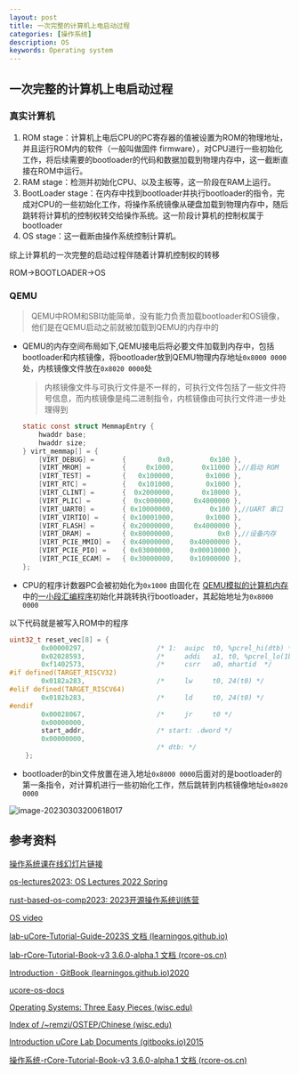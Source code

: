 ```yaml
---
layout: post
title: 一次完整的计算机上电启动过程
categories: [操作系统]
description: OS
keywords: Operating system 
---
```


## 一次完整的计算机上电启动过程

### 真实计算机

1. ROM stage：计算机上电后CPU的PC寄存器的值被设置为ROM的物理地址，并且运行ROM内的软件（一般叫做固件 firmware），对CPU进行一些初始化工作，将后续需要的bootloader的代码和数据加载到物理内存中，这一截断直接在ROM中运行。
2. RAM stage：检测并初始化CPU、以及主板等，这一阶段在RAM上运行。
3. BootLoader stage：在内存中找到bootloader并执行bootloader的指令，完成对CPU的一些初始化工作，将操作系统镜像从硬盘加载到物理内存中，随后跳转将计算机的控制权转交给操作系统。这一阶段计算机的控制权属于bootloader
4. OS stage：这一截断由操作系统控制计算机。

综上计算机的一次完整的启动过程伴随着计算机控制权的转移

ROM->BOOTLOADER->OS

### QEMU

>QEMU中ROM和SBI功能简单，没有能力负责加载bootloader和OS镜像，他们是在QEMU启动之前就被加载到QEMU的内存中的

+ QEMU的内存空间布局如下,QEMU接电后将必要文件加载到内存中，包括bootloader和内核镜像，将bootloader放到QEMU物理内存地址`0x8000 0000`处，内核镜像文件放在`0x8020 0000`处

    > 内核镜像文件与可执行文件是不一样的，可执行文件包括了一些文件符号信息，而内核镜像是纯二进制指令，内核镜像由可执行文件进一步处理得到
    
    ~~~C
    static const struct MemmapEntry {
        hwaddr base;
        hwaddr size;
    } virt_memmap[] = {
        [VIRT_DEBUG] =       {        0x0,         0x100 },
        [VIRT_MROM] =        {     0x1000,       0x11000 },//启动 ROM
        [VIRT_TEST] =        {   0x100000,        0x1000 },
        [VIRT_RTC] =         {   0x101000,        0x1000 },
        [VIRT_CLINT] =       {  0x2000000,       0x10000 },
        [VIRT_PLIC] =        {  0xc000000,     0x4000000 },
        [VIRT_UART0] =       { 0x10000000,         0x100 },//UART 串口
        [VIRT_VIRTIO] =      { 0x10001000,        0x1000 },
        [VIRT_FLASH] =       { 0x20000000,     0x4000000 },
        [VIRT_DRAM] =        { 0x80000000,           0x0 },//设备内存
        [VIRT_PCIE_MMIO] =   { 0x40000000,    0x40000000 },
        [VIRT_PCIE_PIO] =    { 0x03000000,    0x00010000 },
        [VIRT_PCIE_ECAM] =   { 0x30000000,    0x10000000 },
    };
    ~~~



+  CPU的程序计数器PC会被初始化为`0x1000` 由固化在 [QEMU模拟的计算机内存](https://github.com/LearningOS/qemu/blob/386b2a5767f7642521cd07930c681ec8a6057e60/hw/riscv/virt.c#L59)中的[一小段汇编程序](https://github.com/LearningOS/qemu/blob/386b2a5767f7642521cd07930c681ec8a6057e60/hw/riscv/virt.c#L536)初始化并跳转执行bootloader，其起始地址为`0x8000 0000`

  以下代码就是被写入ROM中的程序

  ~~~C
  uint32_t reset_vec[8] = {
          0x00000297,                  /* 1:  auipc  t0, %pcrel_hi(dtb) */
          0x02028593,                  /*     addi   a1, t0, %pcrel_lo(1b) */
          0xf1402573,                  /*     csrr   a0, mhartid  */
  #if defined(TARGET_RISCV32)
          0x0182a283,                  /*     lw     t0, 24(t0) */
  #elif defined(TARGET_RISCV64)
          0x0182b283,                  /*     ld     t0, 24(t0) */
  #endif
          0x00028067,                  /*     jr     t0 */
          0x00000000,
          start_addr,                  /* start: .dword */
          0x00000000,
                                       /* dtb: */
      };
  ~~~

  

+ bootloader的bin文件放置在进入地址`0x8000 0000`后面对的是bootloader的第一条指令，对计算机进行一些初始化工作，然后跳转到内核镜像地址`0x8020 0000`

![image-20230303200618017](https://wendaocsmaster.github.io/images/blog/image-20230303200618017.png)

## 参考资料

[操作系统课在线幻灯片链接](https://www.yuque.com/xyong-9fuoz/qczol5/glemuu?)

[os-lectures2023: OS Lectures 2022 Spring ](https://learningos.github.io/os-lectures/)

[rust-based-os-comp2023: 2023开源操作系统训练营](https://learningos.github.io/rust-based-os-comp2022/)

[OS video](https://github.com/wendaocsmaster/rust-based-os-comp2023/blob/main/relatedinfo.md)

[lab-uCore-Tutorial-Guide-2023S 文档 (learningos.github.io)](https://learningos.github.io/uCore-Tutorial-Guide-2023S/)

[lab-rCore-Tutorial-Book-v3 3.6.0-alpha.1 文档 (rcore-os.cn)](http://rcore-os.cn/rCore-Tutorial-Book-v3/index.html)

[Introduction · GitBook (learningos.github.io)2020](https://learningos.github.io/ucore_os_webdocs/)

[ucore-os-docs](https://github.com/csmasterpath/ucore_os_docs)

[Operating Systems: Three Easy Pieces (wisc.edu)](https://pages.cs.wisc.edu/~remzi/OSTEP/)

[Index of /~remzi/OSTEP/Chinese (wisc.edu)](https://pages.cs.wisc.edu/~remzi/OSTEP/Chinese/)

[Introduction  uCore Lab Documents (gitbooks.io)2015](https://objectkuan.gitbooks.io/ucore-docs/content/)

[操作系统-rCore-Tutorial-Book-v3 3.6.0-alpha.1 文档 (rcore-os.cn)](http://rcore-os.cn/rCore-Tutorial-Book-v3/chapter0/index.html)

